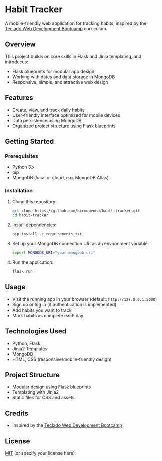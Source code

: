 # Habit Tracker

A mobile-friendly web application for tracking habits, inspired by the [Teclado Web Development Bootcamp](https://github.com/tecladocode/web-dev-bootcamp) curriculum.

## Overview

This project builds on core skills in Flask and Jinja templating, and introduces:

- Flask blueprints for modular app design
- Working with dates and data storage in MongoDB
- Responsive, simple, and attractive web design

## Features

- Create, view, and track daily habits
- User-friendly interface optimized for mobile devices
- Data persistence using MongoDB
- Organized project structure using Flask blueprints

## Getting Started

### Prerequisites

- Python 3.x
- pip
- MongoDB (local or cloud, e.g. MongoDB Atlas)

### Installation

1. Clone this repository:
    ```sh
    git clone https://github.com/nicoopenna/habit-tracker.git
    cd habit-tracker
    ```
2. Install dependencies:
    ```sh
    pip install -r requirements.txt
    ```
3. Set up your MongoDB connection URI as an environment variable:
    ```sh
    export MONGODB_URI="your-mongodb-uri"
    ```
4. Run the application:
    ```sh
    flask run
    ```

## Usage

- Visit the running app in your browser (default: `http://127.0.0.1:5000`)
- Sign up or log in (if authentication is implemented)
- Add habits you want to track
- Mark habits as complete each day

## Technologies Used

- Python, Flask
- Jinja2 Templates
- MongoDB
- HTML, CSS (responsive/mobile-friendly design)

## Project Structure

- Modular design using Flask blueprints
- Templating with Jinja2
- Static files for CSS and assets

## Credits

- Inspired by the [Teclado Web Development Bootcamp](https://github.com/tecladocode/web-dev-bootcamp)

## License

[MIT](LICENSE) (or specify your license here)
